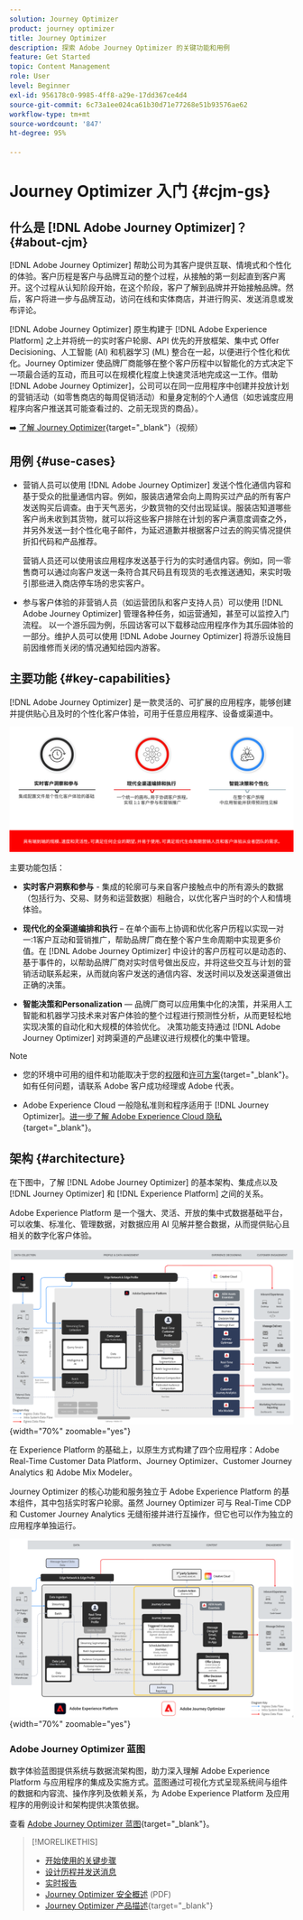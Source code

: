 ```yaml
---
solution: Journey Optimizer
product: journey optimizer
title: Journey Optimizer
description: 探索 Adobe Journey Optimizer 的关键功能和用例
feature: Get Started
topic: Content Management
role: User
level: Beginner
exl-id: 956178c0-9985-4ff8-a29e-17dd367ce4d4
source-git-commit: 6c73a1ee024ca61b30d71e77268e51b93576ae62
workflow-type: tm+mt
source-wordcount: '847'
ht-degree: 95%

---
```


# Journey Optimizer 入门 {#cjm-gs}

## 什么是 [!DNL Adobe Journey Optimizer]？{#about-cjm}

[!DNL Adobe Journey Optimizer] 帮助公司为其客户提供互联、情境式和个性化的体验。客户历程是客户与品牌互动的整个过程，从接触的第一刻起直到客户离开。这个过程从认知阶段开始，在这个阶段，客户了解到品牌并开始接触品牌。然后，客户将进一步与品牌互动，访问在线和实体商店，并进行购买、发送消息或发布评论。

[!DNL Adobe Journey Optimizer] 原生构建于 [!DNL Adobe Experience Platform] 之上并将统一的实时客户轮廓、API 优先的开放框架、集中式 Offer Decisioning、人工智能 (AI) 和机器学习 (ML) 整合在一起，以便进行个性化和优化。Journey Optimizer 使品牌厂商能够在整个客户历程中以智能化的方式决定下一项最合适的互动，而且可以在规模化程度上快速灵活地完成这一工作。借助 [!DNL Adobe Journey Optimizer]，公司可以在同一应用程序中创建并投放计划的营销活动（如零售商店的每周促销活动）和量身定制的个人通信（如忠诚度应用程序向客户推送其可能查看过的、之前无现货的商品）。

➡️ [了解 Journey Optimizer](https://experienceleague.adobe.com/docs/journey-optimizer-learn/tutorials/introduction-to-journey-optimizer/introduction.html?lang=zh-Hans){target="_blank"}（视频）


<!-- Use [!DNL Adobe Journey Optimizer] to build multi-step customer journeys that initiate a sequence of interactions, offers, and messages across channels in real time. This approach ensures customers are engaged at the optimal moments based on their actions and relevant business signals. Learn how to build journeys in [this section](../building-journeys/journey-gs.md).

You can also create audience-based campaigns to send messages.-->


## 用例 {#use-cases}

* 营销人员可以使用 [!DNL Adobe Journey Optimizer] 发送个性化通信内容和基于受众的批量通信内容。例如，服装店通常会向上周购买过产品的所有客户发送购买后调查。由于天气恶劣，少数货物的交付出现延误。服装店知道哪些客户尚未收到其货物，就可以将这些客户排除在计划的客户满意度调查之外，并另外发送一封个性化电子邮件，为延迟道歉并根据客户过去的购买情况提供折扣代码和产品推荐。

  营销人员还可以使用该应用程序发送基于行为的实时通信内容。例如，同一零售商可以通过向客户发送一条符合其尺码且有现货的毛衣推送通知，来实时吸引那些进入商店停车场的忠实客户。

* 参与客户体验的非营销人员（如运营团队和客户支持人员）可以使用 [!DNL Adobe Journey Optimizer] 管理各种任务，如运营通知，甚至可以监控入门流程。 以一个游乐园为例，乐园访客可以下载移动应用程序作为其乐园体验的一部分。维护人员可以使用 [!DNL Adobe Journey Optimizer] 将游乐设施目前因维修而关闭的情况通知给园内游客。

## 主要功能 {#key-capabilities}

[!DNL Adobe Journey Optimizer] 是一款灵活的、可扩展的应用程序，能够创建并提供贴心且及时的个性化客户体验，可用于任意应用程序、设备或渠道中。

![](assets/ajo-capabilities.png)

主要功能包括：

* **实时客户洞察和参与** - 集成的轮廓可与来自客户接触点中的所有源头的数据（包括行为、交易、财务和运营数据）相融合，以优化客户当时的个人和情境体验。

* **现代化的全渠道编排和执行** – 在单个画布上协调和优化客户历程以实现一对一:1客户互动和营销推广，帮助品牌厂商在整个客户生命周期中实现更多价值。在 [!DNL Adobe Journey Optimizer] 中设计的客户历程可以是动态的、基于事件的，以帮助品牌厂商对实时信号做出反应，并将这些交互与计划的营销活动联系起来，从而就向客户发送的通信内容、发送时间以及发送渠道做出正确的决策。

* **智能决策和Personalization** — 品牌厂商可以应用集中化的决策，并采用人工智能和机器学习技术来对客户体验的整个过程进行预测性分析，从而更轻松地实现决策的自动化和大规模的体验优化。 决策功能支持通过 [!DNL Adobe Journey Optimizer] 对跨渠道的产品建议进行规模化的集中管理。


>[!NOTE]
>
>* 您的环境中可用的组件和功能取决于您的[权限](../administration/permissions.md)和[许可方案](https://helpx.adobe.com/cn/legal/product-descriptions/adobe-journey-optimizer.html){target="_blank"}。如有任何问题，请联系 Adobe 客户成功经理或 Adobe 代表。
>
>* Adobe Experience Cloud 一般隐私准则和程序适用于 [!DNL Journey Optimizer]。[进一步了解 Adobe Experience Cloud 隐私](https://www.adobe.com/cn/privacy/experience-cloud.html){target="_blank"}。


## 架构 {#architecture}

在下图中，了解 [!DNL Adobe Journey Optimizer] 的基本架构、集成点以及 [!DNL Journey Optimizer] 和 [!DNL Experience Platform] 之间的关系。

Adobe Experience Platform 是一个强大、灵活、开放的集中式数据基础平台，可以收集、标准化、管理数据，对数据应用 AI 见解并整合数据，从而提供贴心且相关的数字化客户体验。

![](assets/ajo-aep-architecture-diagram.png){width="70%" zoomable="yes"}

在 Experience Platform 的基础上，以原生方式构建了四个应用程序：Adobe Real-Time Customer Data Platform、Journey Optimizer、Customer Journey Analytics 和 Adobe Mix Modeler。

Journey Optimizer 的核心功能和服务独立于 Adobe Experience Platform 的基本组件，其中包括实时客户轮廓。虽然 Journey Optimizer 可与 Real-Time CDP 和 Customer Journey Analytics 无缝衔接并进行互操作，但它也可以作为独立的应用程序单独运行。

![](assets/ajo-architecture-diagram.png){width="70%" zoomable="yes"}


### Adobe Journey Optimizer 蓝图

数字体验蓝图提供系统与数据流架构图，助力深入理解 Adobe Experience Platform 与应用程序的集成及实施方式。蓝图通过可视化方式呈现系统间与组件的数据和内容流、操作序列及依赖关系，为 Adobe Experience Platform 及应用程序的用例设计和架构提供决策依据。

查看 [Adobe Journey Optimizer 蓝图](https://experienceleague.adobe.com/zh-hans/docs/blueprints-learn/architecture/customer-journeys/journey-optimizer/journey-optimizer-overview){target="_blank"}。


>[!MORELIKETHIS]
>
>* [开始使用的关键步骤](quick-start.md)
>* [设计历程并发送消息](../building-journeys/journey-gs.md)
>* [实时报告](../reports/live-report.md)
>* [Journey Optimizer 安全概述](https://www.adobe.com/content/dam/cc/en/security/pdfs/AJO_SecurityOverview.pdf) (PDF)
>* [Journey Optimizer 产品描述](https://helpx.adobe.com/cn/legal/product-descriptions/adobe-journey-optimizer.htm){target="_blank"}
